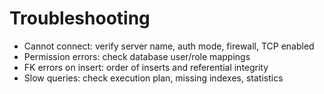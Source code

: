 # Troubleshooting

- Cannot connect: verify server name, auth mode, firewall, TCP enabled
- Permission errors: check database user/role mappings
- FK errors on insert: order of inserts and referential integrity
- Slow queries: check execution plan, missing indexes, statistics
